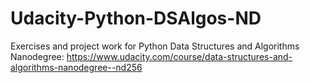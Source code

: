 # Udacity-Python-DSAlgos-ND

Exercises and project work for Python Data Structures and Algorithms Nanodegree: https://www.udacity.com/course/data-structures-and-algorithms-nanodegree--nd256
